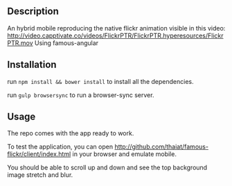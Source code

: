 ## Description
An hybrid mobile reproducing the native flickr animation visible in this video: http://video.capptivate.co/videos/FlickrPTR/FlickrPTR.hyperesources/FlickrPTR.mov
Using famous-angular

## Installation
run `npm install && bower install` to install all the dependencies.

run `gulp browsersync` to run a browser-sync server.

## Usage
The repo comes with the app ready to work. 

To test the application, you can open http://github.com/thaiat/famous-flickr/client/index.html in your browser and emulate mobile.

You should be able to scroll up and down and see the top background image stretch and blur.



